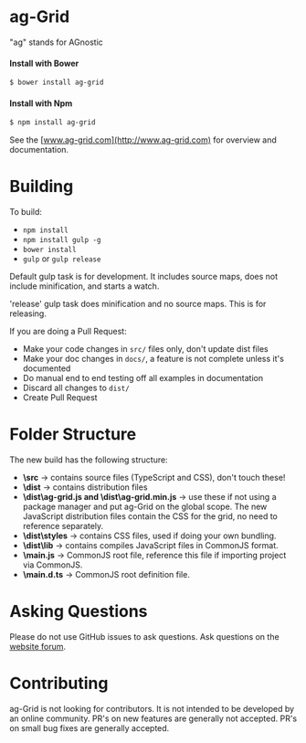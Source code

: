 
ag-Grid
==============

"ag" stands for AGnostic

#### Install with Bower
```sh
$ bower install ag-grid
```

#### Install with Npm
```sh
$ npm install ag-grid
```

See the [www.ag-grid.com](http://www.ag-grid.com) for overview and documentation.


Building
==============

To build:
- `npm install`
- `npm install gulp -g`
- `bower install`
- `gulp` or `gulp release`

Default gulp task is for development. It includes source maps, does not include minification, and starts a watch.

'release' gulp task does minification and no source maps. This is for releasing.

If you are doing a Pull Request:
- Make your code changes in `src/` files only, don't update dist files
- Make your doc changes in `docs/`, a feature is not complete unless it's documented
- Do manual end to end testing off all examples in documentation
- Discard all changes to `dist/`
- Create Pull Request

Folder Structure
==============
The new build has the following structure:
- **\src** -> contains source files (TypeScript and CSS), don't touch these!
- **\dist** -> contains distribution files
- **\dist\ag-grid.js and \dist\ag-grid.min.js** -> use these if not using a package manager and put ag-Grid on
the global scope. The new JavaScript distribution files contain the CSS for the grid, no need to reference
separately.
- **\dist\styles** -> contains CSS files, used if doing your own bundling.
- **\dist\lib** -> contains compiles JavaScript files in CommonJS format.
- **\main.js** -> CommonJS root file, reference this file if importing project via CommonJS.
- **\main.d.ts** -> CommonJS root definition file.


Asking Questions
==============

Please do not use GitHub issues to ask questions. Ask questions on the
[website forum](http://www.ag-grid.com/forum).


Contributing
==============

ag-Grid is not looking for contributors. It is not intended to be developed
by an online community. PR's on new features are generally not accepted. PR's
on small bug fixes are generally accepted.

